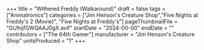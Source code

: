 +++
title = "Withered Freddy (Walkaround)"
draft = false
tags = ["Animatronics"]
categories = ["Jim Henson's Creature Shop","Five Nights at Freddy's 2 (Movie)", "Five Nights at Freddy's"]
pageThumbnailFile = "GUfnjfGWQAAJ0gX.avif"
startDate = "2024-00-00"
endDate = ""
contributors = ["The 64th Gamer"]
manufacturer = "Jim Henson's Creature Shop"
unitsProduced = "1"
+++
